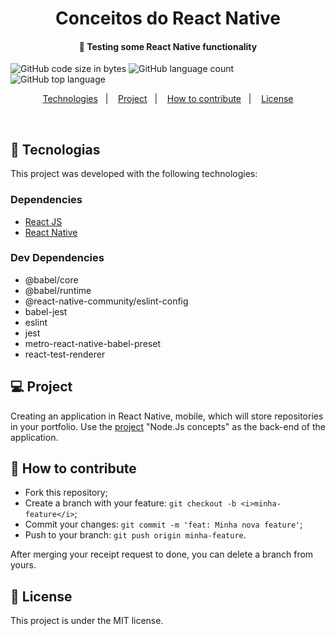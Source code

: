 
<h1 align="center">
Conceitos do React Native
</h1>

<h4 align="center">
  🚀 Testing some React Native functionality
</h4>

![GitHub code size in bytes](https://img.shields.io/github/languages/code-size/vop1234/conceitos-do-react-native) ![GitHub language count](https://img.shields.io/github/languages/count/vop1234/conceitos-do-react-native) ![GitHub top language](https://img.shields.io/github/languages/top/vop1234/conceitos-do-react-native)

<p align="center">
  <a href="#rocket-technologies">Technologies</a>&nbsp;&nbsp;&nbsp;|&nbsp;&nbsp;&nbsp;
  <a href="#-project">Project</a>&nbsp;&nbsp;&nbsp;|&nbsp;&nbsp;&nbsp;
  <a href="#-how-to-contribute">How to contribute</a>&nbsp;&nbsp;&nbsp;|&nbsp;&nbsp;&nbsp;
  <a href="#memo-licença">License</a>
</p>

<br>

## :rocket: Tecnologias

This project was developed with the following technologies:
### [](https://github.com/vop1234/conceitos-do-react-native#dependencies) Dependencies

- [React JS](https://reactjs.org/)
- [React Native](http://www.reactnative.com/)

### [](https://github.com/vop1234/conceitos-do-react-native#dependencies) Dev Dependencies
 - @babel/core
 - @babel/runtime
 - @react-native-community/eslint-config
 - babel-jest
 - eslint
 - jest
 - metro-react-native-babel-preset
 - react-test-renderer
 

## 💻 Project
Creating an application in React Native, mobile, which will store repositories in your portfolio. Use the [project](https://github.com/VOP1234/conceitos-do-nodejs) "Node.Js concepts" as the back-end of the application.


## 🤔 How to contribute
- Fork this repository;
- Create a branch with your feature: `git checkout -b <i>minha-feature</i>`;
- Commit your changes: `git commit -m 'feat: Minha nova feature'`;
- Push to your branch: `git push origin minha-feature`.

After merging your receipt request to done, you can delete a branch from yours.

## :memo: License

This project is under the MIT license.



